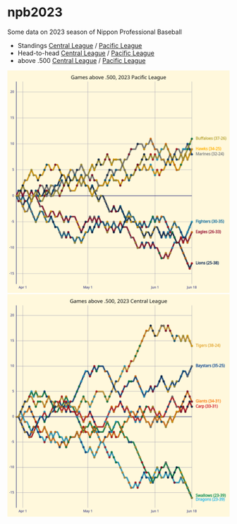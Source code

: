 # npb2023

Some data on 2023 season of Nippon Professional Baseball

- Standings [Central League](https://kurimareiji.github.io/npb2023/standings/Central) / [Pacific League](https://kurimareiji.github.io/npb2023/standings/Pacific)
- Head-to-head [Central League](https://kurimareiji.github.io/npb2023/head-to-head/Central) / [Pacific League](https://kurimareiji.github.io/npb2023/head-to-head/Pacific)
- above .500 [Central League](https://kurimareiji.github.io/npb2023/above500/Central) / [Pacific League](https://kurimareiji.github.io/npb2023/above500/Pacific)

![above .500 / Pacific League](/docs/PLabove500.png)
![above .500 / Central League](/docs/CLabove500.png)
